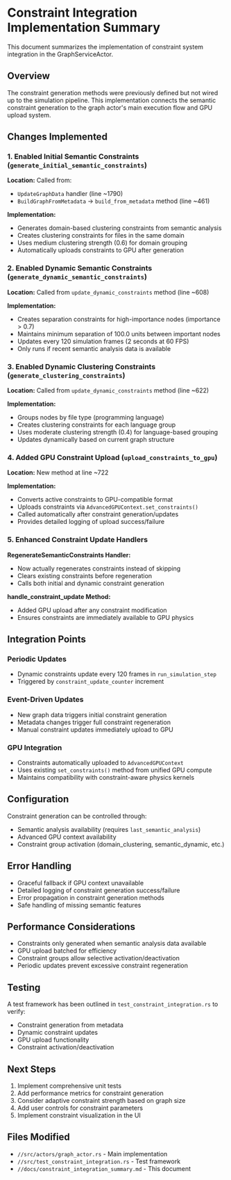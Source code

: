 # Constraint Integration Implementation Summary

This document summarizes the implementation of constraint system integration in the GraphServiceActor.

## Overview

The constraint generation methods were previously defined but not wired up to the simulation pipeline. This implementation connects the semantic constraint generation to the graph actor's main execution flow and GPU upload system.

## Changes Implemented

### 1. Enabled Initial Semantic Constraints (`generate_initial_semantic_constraints`)

**Location:** Called from:
- `UpdateGraphData` handler (line ~1790)
- `BuildGraphFromMetadata` -> `build_from_metadata` method (line ~461)

**Implementation:**
- Generates domain-based clustering constraints from semantic analysis
- Creates clustering constraints for files in the same domain
- Uses medium clustering strength (0.6) for domain grouping
- Automatically uploads constraints to GPU after generation

### 2. Enabled Dynamic Semantic Constraints (`generate_dynamic_semantic_constraints`)

**Location:** Called from `update_dynamic_constraints` method (line ~608)

**Implementation:**
- Creates separation constraints for high-importance nodes (importance > 0.7)
- Maintains minimum separation of 100.0 units between important nodes
- Updates every 120 simulation frames (2 seconds at 60 FPS)
- Only runs if recent semantic analysis data is available

### 3. Enabled Dynamic Clustering Constraints (`generate_clustering_constraints`)

**Location:** Called from `update_dynamic_constraints` method (line ~622)

**Implementation:**
- Groups nodes by file type (programming language)
- Creates clustering constraints for each language group
- Uses moderate clustering strength (0.4) for language-based grouping
- Updates dynamically based on current graph structure

### 4. Added GPU Constraint Upload (`upload_constraints_to_gpu`)

**Location:** New method at line ~722

**Implementation:**
- Converts active constraints to GPU-compatible format
- Uploads constraints via `AdvancedGPUContext.set_constraints()`
- Called automatically after constraint generation/updates
- Provides detailed logging of upload success/failure

### 5. Enhanced Constraint Update Handlers

**RegenerateSemanticConstraints Handler:**
- Now actually regenerates constraints instead of skipping
- Clears existing constraints before regeneration
- Calls both initial and dynamic constraint generation

**handle_constraint_update Method:**
- Added GPU upload after any constraint modification
- Ensures constraints are immediately available to GPU physics

## Integration Points

### Periodic Updates
- Dynamic constraints update every 120 frames in `run_simulation_step`
- Triggered by `constraint_update_counter` increment

### Event-Driven Updates
- New graph data triggers initial constraint generation
- Metadata changes trigger full constraint regeneration
- Manual constraint updates immediately upload to GPU

### GPU Integration
- Constraints automatically uploaded to `AdvancedGPUContext`
- Uses existing `set_constraints()` method from unified GPU compute
- Maintains compatibility with constraint-aware physics kernels

## Configuration

Constraint generation can be controlled through:
- Semantic analysis availability (requires `last_semantic_analysis`)
- Advanced GPU context availability
- Constraint group activation (domain_clustering, semantic_dynamic, etc.)

## Error Handling

- Graceful fallback if GPU context unavailable
- Detailed logging of constraint generation success/failure
- Error propagation in constraint generation methods
- Safe handling of missing semantic features

## Performance Considerations

- Constraints only generated when semantic analysis data available
- GPU upload batched for efficiency
- Constraint groups allow selective activation/deactivation
- Periodic updates prevent excessive constraint regeneration

## Testing

A test framework has been outlined in `test_constraint_integration.rs` to verify:
- Constraint generation from metadata
- Dynamic constraint updates
- GPU upload functionality
- Constraint activation/deactivation

## Next Steps

1. Implement comprehensive unit tests
2. Add performance metrics for constraint generation
3. Consider adaptive constraint strength based on graph size
4. Add user controls for constraint parameters
5. Implement constraint visualization in the UI

## Files Modified

- `//src/actors/graph_actor.rs` - Main implementation
- `//src/test_constraint_integration.rs` - Test framework
- `//docs/constraint_integration_summary.md` - This document